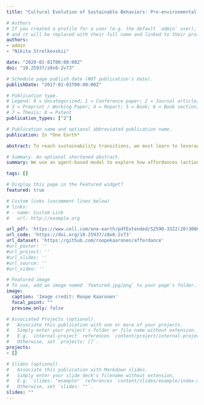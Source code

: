 ```yaml
---
title: "Cultural Evolution of Sustainable Behaviors: Pro-environmental Tipping Points in an Agent-Based Model"

# Authors
# If you created a profile for a user (e.g. the default `admin` user), write the username (folder name) here 
# and it will be replaced with their full name and linked to their profile.
authors:
- admin
- "Nikita Strelkovskii"

date: "2020-01-01T00:00:00Z"
doi: "10.25937/z8x6-2v73"

# Schedule page publish date (NOT publication's date).
publishDate: "2017-01-01T00:00:00Z"

# Publication type.
# Legend: 0 = Uncategorized; 1 = Conference paper; 2 = Journal article;
# 3 = Preprint / Working Paper; 4 = Report; 5 = Book; 6 = Book section;
# 7 = Thesis; 8 = Patent
publication_types: ["2"]

# Publication name and optional abbreviated publication name.
publication: In *One Earth*

abstract: To reach sustainability transitions, we must learn to leverage social systems into tipping points, where societies exhibit positive-feedback loops in the adoption of sustainable behavioral and cultural traits. However, much less is known about the most efficient ways to reach such transitions or how self-reinforcing systemic transformations might be instigated through policy. We employ an agent-based model to study the emergence of social tipping points through various feedback loops that have been previously identified to constitute an ecological approach to human behavior. Our model suggests that even a linear introduction of pro-environmental affordances (action opportunities) to a social system can have non-linear positive effects on the emergence of collective pro-environmental behavior patterns. We validate the model against data on the evolution of cycling and driving behaviors in Copenhagen. Our model gives further evidence and justification for policies that make pro-environmental behavior psychologically salient, easy, and the path of least resistance.

# Summary. An optional shortened abstract.
summary: We use an agent-based model to explore how affordances (action opportunities) in the environment can trigger social tipping points in the adoption of pro-environmental behaviours.

tags: []

# Display this page in the Featured widget?
featured: true

# Custom links (uncomment lines below)
# links:
# - name: Custom Link
#   url: http://example.org

url_pdf: 'https://www.cell.com/one-earth/pdfExtended/S2590-3322(20)30003-8'
url_code: 'https://doi.org/10.25937/z8x6-2v73'
url_dataset: 'https://github.com/roopekaaronen/affordance'
#url_poster: ''
#url_project: ''
#url_slides: ''
#url_source: ''
#url_video: ''

# Featured image
# To use, add an image named `featured.jpg/png` to your page's folder. 
image:
  caption: 'Image credit: Roope Kaaronen'
  focal_point: ""
  preview_only: false

# Associated Projects (optional).
#   Associate this publication with one or more of your projects.
#   Simply enter your project's folder or file name without extension.
#   E.g. `internal-project` references `content/project/internal-project/index.md`.
#   Otherwise, set `projects: []`.
projects:
- []

# Slides (optional).
#   Associate this publication with Markdown slides.
#   Simply enter your slide deck's filename without extension.
#   E.g. `slides: "example"` references `content/slides/example/index.md`.
#   Otherwise, set `slides: ""`.
slides: ""
---
```

